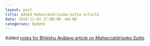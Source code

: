 ```yaml
---
layout: post
title: Added Mahaccatārīsaka-Sutta article
date: 2019-11-03 17:00:00 -04:00
categories: Update
---
```


Added [notes for Bhikkhu Anālayo article on *Mahaccatārīsaka Sutta*](/navabhidhamma/docs/notes/Analayo_MahaccatarisakaSuttaAbhidharma.md).